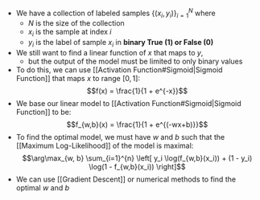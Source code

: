 - We have a collection of labeled samples $\{(x_i, y_i)\}_{i=1}^{N}$ where
	- $N$ is the size of the collection
	- $x_i$ is the sample at index $i$ 
	- $y_i$ is the label of sample $x_i$ in **binary True (1) or False (0)**
- We still want to find a linear function of $x$ that maps to $y$, 
	- but the output of the model must be limited to only binary values
- To do this, we can use [[Activation Function#Sigmoid|Sigmoid Function]] that maps $x$ to range $[0, 1]$: $$f(x) = \frac{1}{1 + e^{-x}}$$
- We base our linear model to [[Activation Function#Sigmoid|Sigmoid Function]] to be: $$f_{w,b}(x) = \frac{1}{1 + e^{(-wx+b)}}$$
- To find the optimal model, we must have $w$ and $b$ such that the [[Maximum Log-Likelihood]] of the model is maximal: $$\arg\max_{w, b} \sum_{i=1}^{n} \left[ y_i \log(f_{w,b}(x_i)) + (1 - y_i) \log(1 - f_{w,b}(x_i)) \right]$$
- We can use [[Gradient Descent]] or numerical methods to find the optimal $w$ and $b$ 
